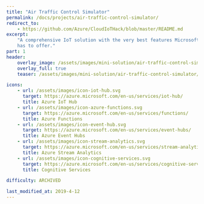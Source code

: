 ```yaml
---
title: "Air Traffic Control Simulator"
permalink: /docs/projects/air-traffic-control-simulator/
redirect_to:
    - https://github.com/Azure/CloudIoTHack/blob/master/README.md
excerpt:
    "A comprehensive IoT solution with the very best features Microsoft Azure
    has to offer."
part: 1
header:
    overlay_image: /assets/images/mini-solution/air-traffic-control-simulator/lab2/app-in-flight.png
    overlay_full: true
    teaser: /assets/images/mini-solution/air-traffic-control-simulator/lab2/app-in-flight-th.jpg

icons:
    - url: /assets/images/icon-iot-hub.svg
      target: https://azure.microsoft.com/en-us/services/iot-hub/
      title: Azure IoT Hub
    - url: /assets/images/icon-azure-functions.svg
      target: https://azure.microsoft.com/en-us/services/functions/
      title: Azure Functions
    - url: /assets/images/icon-event-hub.svg
      target: https://azure.microsoft.com/en-us/services/event-hubs/
      title: Azure Event Hubs
    - url: /assets/images/icon-stream-analytics.svg
      target: https://azure.microsoft.com/en-us/services/stream-analytics/
      title: Azure Stream Analytics
    - url: /assets/images/icon-cognitive-services.svg
      target: https://azure.microsoft.com/en-us/services/cognitive-services/
      title: Cognitive Services

difficulty: ARCHIVED

last_modified_at: 2019-4-12
---
```

